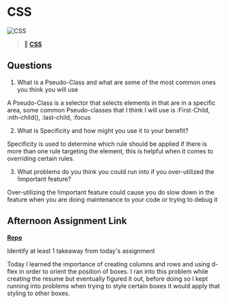 # CSS

![CSS](https://bcw.blob.core.windows.net/public/cssUnit/1411879719053976)

> **📖 [CSS](https://codeworksacademy.com/fs-student-guide/resources/wk1/03-CSS)**

## Questions

1. What is a Pseudo-Class and what are some of the most common ones you think you will use

A Pseudo-Class is a selector that selects elements in that are in a specific area, some common Pseudo-classes that I think I will use is :First-Child, :nth-child(), :last-child, :focus

2. What is Specificity and how might you use it to your benefit?

Specificity is used to determine which rule should be applied if there is more than one rule targeting the element, this is helpful when it comes to overriding certain rules. 

3. What problems do you think you could run into if you over-utilized the !important feature?

Over-utilizing the !important feature could cause you do slow down in the feature when you are doing maintenance to your code or trying to debug it 



## Afternoon Assignment Link

**[Repo](https://github.com/DiegoDomingu3z/resume)**

Identify at least 1 takeaway from today's assignment

Today I learned the importance of creating columns and rows and using d-flex in order to orient the position of boxes. I ran into this problem while creating the resume but eventually figured it out, before doing so I kept running into problems when trying to style certain boxes it would apply that styling to other boxes.